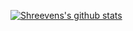 [![Shreevens's github stats](https://github-readme-stats.vercel.app/api?username=Shree3245&show_icons=true&theme=tokyonight)](https://github.com/anuraghazra/github-readme-stats)
